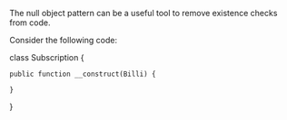 The null object pattern can be a useful tool to remove existence checks from code.

Consider the following code:

class Subscription {
	
	public function __construct(Billi) {
	
	}
}